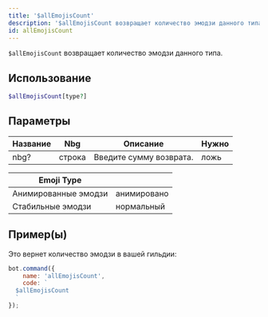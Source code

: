 ```yaml
---
title: '$allEmojisCount'
description: '$allEmojisCount возвращает количество эмодзи данного типа.'
id: allEmojisCount
---
```


`$allEmojisCount` возвращает количество эмодзи данного типа.

## Использование

```php
$allEmojisCount[type?]
```

## Параметры

| Название | Nbg    | Описание                | Нужно |
| -------- | ------ | ----------------------- | ----- |
| nbg?     | строка | Введите сумму возврата. | ложь  |

| Emoji Type           |             |
| -------------------- | ----------- |
| Анимированные эмодзи | анимировано |
| Стабильные эмодзи    | нормальный  |

## Пример(ы)

Это вернет количество эмодзи в вашей гильдии:

```javascript
bot.command({
    name: 'allEmojisCount',
    code: `
  $allEmojisCount
  `
});
```